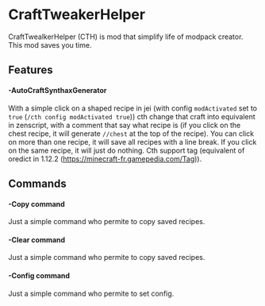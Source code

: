 # CraftTweakerHelper

CraftTwealkerHelper (CTH) is mod that simplify life of modpack creator. This mod saves you time.

## Features

#### -AutoCraftSynthaxGenerator

With a simple click on a shaped recipe in jei (with config `modActivated` set to `true` (`/cth config modActivated true`)) cth change that craft into equivalent in zenscript, with a comment that say what recipe is (if you click on the chest recipe, it will generate `//chest` at the top of the recipe).
You can click on more than one recipe, it will save all recipes with a line break. 
If you click on the same recipe, it will just do nothing.
Cth support tag (equivalent of oredict in 1.12.2 (https://minecraft-fr.gamepedia.com/Tag)).
## Commands

#### -Copy command
Just a simple command who permite to copy saved recipes.

#### -Clear command
Just a simple command who permite to copy saved recipes.

#### -Config command
Just a simple command who permite to set config.
